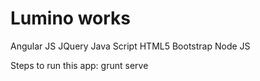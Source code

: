 Lumino works 
=====

Angular JS
JQuery
Java Script
HTML5
Bootstrap
Node JS

Steps to run this app:
grunt serve